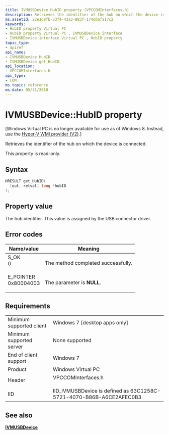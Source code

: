 ```yaml
---
title: IVMUSBDevice HubID property (VPCCOMInterfaces.h)
description: Retrieves the identifier of the hub on which the device is connected.
ms.assetid: 22e1d8fb-33f4-43a3-883f-174ddafa17c2
keywords:
- HubID property Virtual PC
- HubID property Virtual PC , IVMUSBDevice interface
- IVMUSBDevice interface Virtual PC , HubID property
topic_type:
- apiref
api_name:
- IVMUSBDevice.HubID
- IVMUSBDevice.get_HubID
api_location:
- VPCCOMInterfaces.h
api_type:
- COM
ms.topic: reference
ms.date: 05/31/2018
---
```


# IVMUSBDevice::HubID property

\[Windows Virtual PC is no longer available for use as of Windows 8. Instead, use the [Hyper-V WMI provider (V2)](/windows/desktop/HyperV_v2/windows-virtualization-portal).\]

Retrieves the identifier of the hub on which the device is connected.

This property is read-only.

## Syntax


```C++
HRESULT get_HubID(
  [out, retval] long *hubID
);
```



## Property value

The hub identifier. This value is assigned by the USB connector driver.

## Error codes



| Name/value                                                                                                                                            | Meaning                                       |
|-------------------------------------------------------------------------------------------------------------------------------------------------------|-----------------------------------------------|
| <dl> <dt>S\_OK</dt> <dt>0</dt> </dl>               | The method completed successfully.<br/> |
| <dl> <dt>E\_POINTER</dt> <dt>0x80004003</dt> </dl> | The parameter is **NULL**.<br/>         |



## Requirements



|                                     |                                                                                               |
|-------------------------------------|-----------------------------------------------------------------------------------------------|
| Minimum supported client<br/> | Windows 7 \[desktop apps only\]<br/>                                                    |
| Minimum supported server<br/> | None supported<br/>                                                                     |
| End of client support<br/>    | Windows 7<br/>                                                                          |
| Product<br/>                  | Windows Virtual PC<br/>                                                                 |
| Header<br/>                   | <dl> <dt>VPCCOMInterfaces.h</dt> </dl> |
| IID<br/>                      | IID\_IVMUSBDevice is defined as 63C1258C-5721-4070-B86B-A6CE2AFEC0B3<br/>               |



## See also

<dl> <dt>

[**IVMUSBDevice**](ivmusbdevice.md)
</dt> </dl>

 

